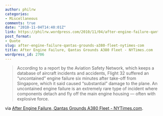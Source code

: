 ```yaml
---
author: philrw
categories:
- Miscellaneous
comments: true
date: "2010-11-04T14:40:01Z"
link: https://philrw.wordpress.com/2010/11/04/after-engine-failure-qantas-grounds-a380-fleet-nytimes-com/
post_format:
- Quote
slug: after-engine-failure-qantas-grounds-a380-fleet-nytimes-com
title: After Engine Failure, Qantas Grounds A380 Fleet - NYTimes.com
wordpress_id: 2706
---
```


<blockquote>According to a report by the Aviation Safety Network, which keeps a database of aircraft incidents and accidents, Flight 32 suffered an “uncontained” engine failure six minutes after take-off from Singapore, which it said caused “substantial” damage to the plane. An uncontained engine failure is an extremely rare type of incident where components detach and fly off the main engine housing — often with explosive force.</blockquote>


via [After Engine Failure, Qantas Grounds A380 Fleet - NYTimes.com](http://www.nytimes.com/2010/11/05/world/asia/05qantas.html).
